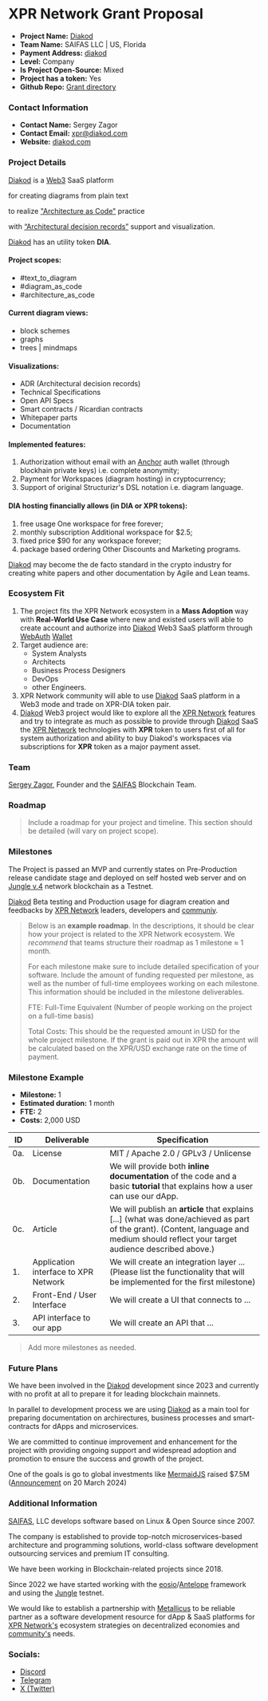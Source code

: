 # XPR Network Grant Proposal

- **Project Name:** [Diakod](https://diakod.com)
- **Team Name:** SAIFAS LLC | US, Florida
- **Payment Address:** [diakod](https://explorer.xprnetwork.org/account/diakod)
- **Level:** Company
- **Is Project Open-Source:** Mixed
- **Project has a token:** Yes
- **Github Repo:** [Grant directory](https://github.com/diakod-xpr/grant-directory)

### Contact Information

- **Contact Name:** Sergey Zagor
- **Contact Email:** xpr@diakod.com
- **Website:** [diakod.com](https://diakod.com)

### Project Details

[Diakod](https://diakod.com) is a [Web3](https://en.wikipedia.org/wiki/Web3) SaaS platform

for creating diagrams from plain text

to realize ["Architecture as Code"](https://www.google.com/search?q=%22Architecture+as+Code%22) practice

with [“Architectural decision records”](https://www.google.com/search?q=Architectural+decision+records) support and visualization. 

[Diakod](https://diakod.com) has an utility token **DIA**.

#### Project scopes:
- #text_to_diagram
- #diagram_as_code
- #architecture_as_code

#### Current diagram views:
- block schemes
- graphs
- trees | mindmaps

#### Visualizations:
- ADR (Architectural decision records)
- Technical Specifications
- Open API Specs
- Smart contracts / Ricardian contracts 
- Whitepaper parts
- Documentation

#### Implemented features:
1. Authorization without email with an [Anchor](https://www.greymass.com/anchor) auth wallet (through blockhain private keys) i.e. complete anonymity;
2. Payment for Workspaces (diagram hosting) in cryptocurrency;
3. Support of original Structurizr's DSL notation i.e. diagram language.

#### DIA hosting financially allows (in DIA or XPR tokens):
1. free usage
   One workspace for free forever;
2. monthly subscription
   Additional workspace for $2.5;
3. fixed price
   $90 for any workspace forever;
4. package based ordering
   Other Discounts and Marketing programs.

[Diakod](https://diakod.com) may become the de facto standard in the crypto industry for creating white papers and other documentation by Agile and Lean teams.


### Ecosystem Fit

1. The project fits the XPR Network ecosystem in a **Mass Adoption** way with **Real-World Use Case** where new and existed users will able to create account and authorize into [Diakod](https://diakod.com) Web3 SaaS platform through [WebAuth](https://webauth.com) [Wallet](https://xprnetwork.org/wallet)
2. Target audience are:
   - System Analysts
   - Architects
   - Business Process Designers
   - DevOps
   - other Engineers.
4. XPR Network community will able to use [Diakod](https://diakod.com) SaaS platform in a Web3 mode and trade on XPR-DIA token pair.
5. [Diakod](https://diakod.com) Web3 project would like to explore all the [XPR Network](https://xprnetwork.org) features and try to integrate as much as possible to provide through [Diakod](https://diakod.com) SaaS the [XPR Network](https://xprnetwork.org)  technologies with **XPR** token to users first of all for system authorization and ability to buy Diakod's workspaces via subscriptions for **XPR** token as a major payment asset.

### Team

[Sergey Zagor](https://www.linkedin.com/in/sergeyzagor), Founder and the [SAIFAS](https://www.linkedin.com/company/saifas) Blockchain Team.

### Roadmap

> Include a roadmap for your project and timeline. This section should be detailed (will vary on project scope).

### Milestones

The Project is passed an MVP and currently states on Pre-Production release candidate stage and deployed on self hosted web server and on [Jungle v.4](https://jungletestnet.io) network blockchain as a Testnet.

[Diakod](https://diakod.com) Beta testing and Production usage for diagram creation and feedbacks by [XPR Network](https://xprnetwork.org) leaders, developers and [communiy](https://gov.xprnetwork.org).

> Below is an **example roadmap**. In the descriptions, it should be clear how your project is related to the XPR Network ecosystem. We _recommend_ that teams structure their roadmap as 1 milestone ≈ 1 month.
>
> For each milestone make sure to include detailed specification of your software. Include the amount of funding requested per milestone, as well as the number of full-time employees working on each milestone. This information should be included in the milestone deliverables.
>
> FTE: Full-Time Equivalent (Number of people working on the project on a full-time basis)
>
> Total Costs: This should be the requested amount in USD for the whole project milestone. If the grant is paid out in XPR the amount will be calculated based on the XPR/USD exchange rate on the time of payment.

### Milestone Example

- **Milestone:** 1
- **Estimated duration:** 1 month
- **FTE:**  2
- **Costs:** 2,000 USD

| ID | Deliverable | Specification |
| ----- | ----------- | ------------- |
| 0a. | License | MIT / Apache 2.0 / GPLv3 / Unlicense |
| 0b. | Documentation | We will provide both **inline documentation** of the code and a basic **tutorial** that explains how a user can use our dApp. |
| 0c. | Article | We will publish an **article** that explains [...] (what was done/achieved as part of the grant). (Content, language and medium should reflect your target audience described above.)
| 1. | Application interface to XPR Network | We will create an integration layer ... (Please list the functionality that will be implemented for the first milestone) |  
| 2. | Front-End / User Interface | We will create a UI that connects to ... |  
| 3. | API interface to our app | We will create an API that ... |  

> Add more milestones as needed.

### Future Plans

We have been involved in the [Diakod](https://diakod.com) development since 2023 and currently with no profit at all to prepare it for leading blockchain mainnets.

In parallel to development process we are using [Diakod](https://diakod.com) as a main tool for preparing documentation on archirectures, business processes and smart-contracts for dApps and microservices.

We are committed to continue improvement and enhancement for the project with providing ongoing support and widespread adoption and promotion to ensure the success and growth of the project.

One of the goals is go to global investments like [MermaidJS](https://docs.mermaidchart.com/blog/posts/mermaid-chart-raises-7.5m-to-reinvent-visual-collaoration-for-enterprises) raised $7.5M ([Announcement](https://docs.mermaidchart.com/blog/posts/mermaid-chart-raises-7.5m-to-reinvent-visual-collaoration-for-enterprises) on 20 March 2024)

### Additional Information

[SAIFAS](https://www.linkedin.com/company/saifas), LLC develops software based on Linux & Open Source since 2007.

The company is established to provide top-notch microservices-based architecture and programming solutions, world-class software development outsourcing services and premium IT consulting.

We have been working in Blockchain-related projects since 2018.

Since 2022 we have started working with the [eosio](https://eos.io)/[Antelope](https://antelope.io) framework and using the [Jungle](https://jungletestnet.io) testnet.

We would like to establish a partnership with [Metallicus](https://www.metallicus.com) to be reliable partner as a software development resource for dApp & SaaS platforms for [XPR Network's](https://xprnetwork.org) ecosystem strategies on decentralized economies and [community's](https://gov.xprnetwork.org) needs.

### Socials:
- [Discord](https://discord.com/invite/xzjr5s5d)
- [Telegram](https://t.me/Dia_kod)
- [X (Twitter)](https://x.com/Diak0d)
